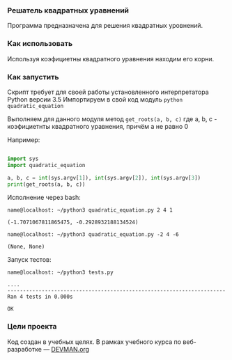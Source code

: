 ### Решатель квадратных уравнений

Программа предназначена для решения квадратных уровнений.

### Как использовать

Используя коэфициетны квадратного уравнения находим его корни.

### Как запустить

Скрипт требует для своей работы установленного интерпретатора Python версии 3.5
Импортируем в свой код модуль `python quadratic_equation`

Выполняем для данного модуля метод `get_roots(a, b, c)` где a, b, c - коэфициетнты квадратного уравнения, причём a не равно 0

Например:
```python

import sys
import quadratic_equation

a, b, c = int(sys.argv[1]), int(sys.argv[2]), int(sys.argv[3])
print(get_roots(a, b, c))
```

Исполнение через bash:

`name@localhost: ~/python3 quadratic_equation.py 2 4 1`

`(-1.7071067811865475, -0.2928932188134524)`

`name@localhost: ~/python3 quadratic_equation.py -2 4 -6`

`(None, None)`

Запуск тестов:
```
name@localhost: ~/python3 tests.py
```

```
....
----------------------------------------------------------------------
Ran 4 tests in 0.000s

OK
```


### Цели проекта

Код создан в учебных целях. В рамках учебного курса по веб-разработке ― [DEVMAN.org](https://devman.org)
